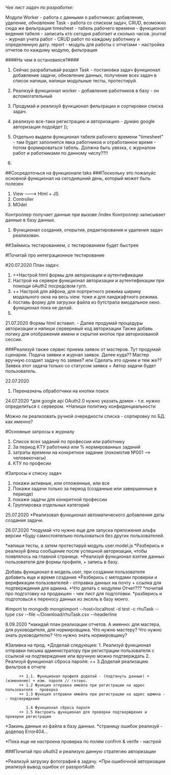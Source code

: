 *Чек лист задач по разработке:*


Модули 
    Worker - работа с данными о работниках: добавление, удаление, обновление
    Task - работа со списком задач, CRUD, возможно сюда же фильтрация
    timesheet - табель рабочего времени - функционал ведения табеля - записать кто сегодня работает и сколько часов.
    journal - журнал учета работ - CRUD работ по каждому работнику и определенную дату.
    report - модуль для работы с отчетами - настройка отчетов по каждому модулю, фильтрация




####На чем я остановился?####

1. Сейчас разрабатывай раздел Task - постановка задач
    функционал добавление задачи, обновление данных, получение всех задач в список
     напиши, напиши модульные тесты, протестируй.

3. Реализуй функционал worker - добавление работников в базу - он вспомогательный

2. Продумай и реализуй функционал фильтрации и сортировки списка задач.

4. реализую все-таки регистрацию и авторизацию  - думаю google авторизация подойдет ));

5. Отдельно выдели функционал табеля рабочего времени "timesheet" - там будет заполнятся явка работников и отработанное время - потом формироваться табель. Должна быть увязка, с журналом работ и работниками по данному числу??!!

6. 

##Сосредоточься на функционале taks
###Поскольку это пожалуйс основной функционал на сегодняшний день, который может быть полезен


1. View  ---> Html + JS
2. Controller
3. MOdel


Контроллер получает данные при вызове /index
Контроллер записывает данные в базу данных.


1. Функционал создания, открытия, редактирования и удаления задач реализован.

##Займись тестированием, с тестированием будет быстрее

#Почитай про интеграционное тестирование

#20.07.2020 План задач:

1. ++Настрой html формы для авторизации и аутентификации 
2. Настрой на сервере функционал авторизации и аутентификации при помощи oAuth2 посредсвом гугл.
3. ++ Настрой для айфона, для портретного режима ширину модального окна на весь view. тоже и для ланджафтного режима.
4. поставь форму для загрузки файла из бутстрапа  вмодальное окно. функционал пока не делай.
5. 

21.07.2020
Формы html вставил. - Далее продумай процедуры авторизации и напиши сервернвый код авторизации
Также добавь логику для отображения имени и скрытия кнопок при авторизованой сессии.


###Реализуй также сервис приема заявок от мастеров. 
    Тут продумай сценарии. Подача заявки и журнал заявок. Далее куда?? Мастер вручную создает задачу по заявке? или Сделать это одним и тем же??
    Заявка этот задача только со статусом заявка + Автор задачи будет пользователь.




22.07.2020
1. Переназначь обработчики на кнопки поиск


24.07.2020
*для google api OAuth2.0 нужно указать домен - т.е. нужно определиться с сервером.
*Напиши политику конфидинциальности

Можно ли реализовать ручной очередности списка - сортировку по БД. как именно?

#Основные запросы к журналу
1. Список всех заданий по профессии или работнику
2. За период КТУ работника или %  нормированных заданий
3. затраты времени на конкретное задание (локомотив №001 --> человекочасы)
4. КТУ по професии


#Запросы к списку задач
1. покажи активные, или отложенные, или все
2. Покажи задачи только за период (созданные или завершенные в периоде)
3. покажи задачи для конкретной профессии
4. Группировка отдельных категорий


25.07.2020
*Реализовал функционал автоматического добавления даты создания задачи.


26.07.2020
*подумай что нужно еще для запуска приложения альфа версии
    *Буду самостоятельно пользоваться без других пользователей.

*напиши тесты, а затем протестируй модуль user.model.js
*Разберись и реализуй флеш сообщение после успешной авторизации, чтобы появлялось на главной странице. 
*Реализуй функционал взятие данных пользователя для формы профиля, + запись в базу.

Добавь функционал в модель.user, при создании пользователя добавить еще и время создания
*Разберись с методами проверки и верификации пользователей - отправка данных на почту + ссылка для подтверждения для админа.
*Что делать с модулем Отчет???
*почитай про подготовку на продакшен - чек лист для подготовки.
*разберись и подготовься к переносу данных из эксель в базу монго.

#import to mongodb
mongoimport --host=localhost -d test -c rhuTask --type csv --file ~/Download/rhuTask.csv --headerline


8.09.2020
*накидай план реализации отчетов. А именно: для мастера, для руководителя, для нормировщика.
    Что нужно мастеру?
    Что нужно знать руководителю?
    Что нужно знать нормировщику?

#Заливка на прод.
    *Доделай следующее:
        1. Реализуй функционал отправки письма администратору при регистрации пользователя
               с ссылкой на подтверждение или вручную можно подтверждать
        2. Реализуй функционал сброса пароля:
       ++ 3.Доделай реализацию фильтров в отчете


          ++ 1.1. Функционал профиля доделай - (подтянуть данные) + (изменение) + изм. пароля // готово.
          ++ 1.2 Функция отправка емейла при регистрации на адрес пользователя - проверка
          ++ 1.3 Функция отправки емейла при регистрации на адрес админа -- подтверждение 

             1.4 Функционал сброса пароля
          ++ 1.5 Настроить функционал для проверки подтверждения и проверки регистрации

*Закинь данные из файла в базу данных.
*страницу ошибок реализуй - доделаq Error404...

*Пока еще не настроена проверка по полям confirm & verife - настрой





###Почитай про oAuth2 и реализую данную стратегию авторизации

*Реализуй загрузку фотографий в задачу.
*При ошибочной авторизации  реализуй вывод ошибок от passportAuth
